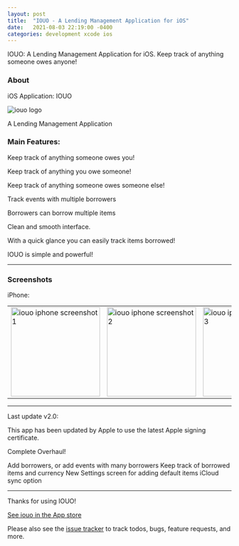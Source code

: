 ```yaml
---
layout: post
title:  "IOUO - A Lending Management Application for iOS"
date:   2021-08-03 22:19:00 -0400
categories: development xcode ios
---
```


IOUO: A Lending Management Application for iOS. Keep track of anything someone owes anyone!

### About
iOS Application: IOUO

![iouo logo](https://dontsnooze.github.io/public-iouo/docs/images/iouo.png)

A Lending Management Application

### Main Features:

Keep track of anything someone owes you!

Keep track of anything you owe someone!

Keep track of anything someone owes someone else!

Track events with multiple borrowers

Borrowers can borrow multiple items

Clean and smooth interface.

With a quick glance you can easily track items borrowed!

IOUO is simple and powerful!

---
### Screenshots

iPhone:

| | | | |
| --- | --- | --- | --- |
<img width="200" alt="iouo iphone screenshot 1" src="https://dontsnooze.github.io/public-iouo/docs/images/iouo_iphone_screenshot1_1242x2208bb.png"> | <img width="200" alt="iouo iphone screenshot 2" src="https://dontsnooze.github.io/public-iouo/docs/images/iouo_iphone_screenshot2_1242x2208bb.png"> | <img width="200" alt="iouo iphone screenshot 3" src="https://dontsnooze.github.io/public-iouo/docs/images/iouo_iphone_screenshot3_1242x2208bb.png"> | <img width="200" alt="iouo iphone screenshot 4" src="https://dontsnooze.github.io/public-iouo/docs/images/iouo_iphone_screenshot4_1242x2208bb.png"> |

---

Last update v2.0:

This app has been updated by Apple to use the latest Apple signing certificate.

Complete Overhaul!

Add borrowers, or add events with many borrowers
Keep track of borrowed items and currency
New Settings screen for adding default items
iCloud sync option

---


Thanks for using IOUO!

[See iouo in the App store](https://apps.apple.com/us/app/iouo/id326409429)

Please also see the [issue tracker](https://github.com/DontSnooze/public-iouo/issues) to track todos, bugs, feature requests, and more.
